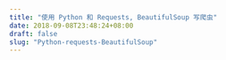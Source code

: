 ```yaml
---
title: "使用 Python 和 Requests, BeautifulSoup 写爬虫"
date: 2018-09-08T23:48:24+08:00
draft: false
slug: "Python-requests-BeautifulSoup"
---
```

